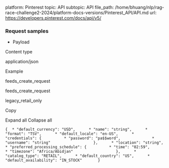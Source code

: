 platform: Pinterest
topic: API
subtopic: API
file_path: /home/bhuang/nlp/rag-race-challenge2-2024/platform-docs-versions/Pinterest_API/API.md
url: https://developers.pinterest.com/docs/api/v5/

### Request samples

* Payload

Content type

application/json

Example

feeds\_create\_request

feeds\_create\_request

legacy\_retail\_only

Copy

Expand all Collapse all

`{  * "default_currency": "USD",      * "name": "string",      * "format": "TSV",      * "default_locale": "en-US",      * "credentials": {          * "password": "pa$$word",              * "username": "string"                   },      * "location": "string",      * "preferred_processing_schedule": {          * "time": "02:59",              * "timezone": "Africa/Abidjan"                   },      * "catalog_type": "RETAIL",      * "default_country": "US",      * "default_availability": "IN_STOCK"       }`